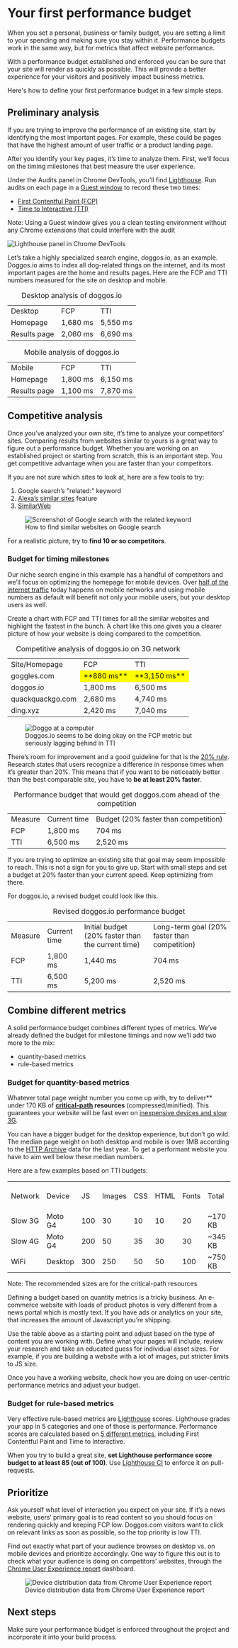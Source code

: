# Your first performance budget

When you set a personal, business or family budget, you are setting a limit to your spending and making sure you stay within it. Performance budgets work in the same way, but for metrics that affect website performance. 

With a performance budget established and enforced you can be sure that your site will render as quickly as possible. This will provide a better experience for your visitors and positively impact business metrics.

Here's how to define your first performance budget in a few simple steps.

## Preliminary analysis 

If you are trying to improve the performance of an existing site, start by identifying the most important pages. For example, these could be pages that have the highest amount of user traffic or a product landing page. 

After you identify your key pages, it’s time to analyze them. First, we’ll focus on the timing milestones that best measure the user experience. 

Under the Audits panel in Chrome DevTools, you’ll find [Lighthouse](https://developers.google.com/web/tools/lighthouse/). Run audits on each page in a [Guest window](https://support.google.com/chrome/answer/6130773?co=GENIE.Platform%3DDesktop&hl=en) to record these two times: 

* [First Contentful Paint (FCP)](https://developers.google.com/web/tools/lighthouse/audits/first-contentful-paint)
* [Time to Interactive](https://developers.google.com/web/tools/lighthouse/audits/time-to-interactive)[ (TTI)](https://developers.google.com/web/tools/lighthouse/audits/time-to-interactive)

<div class="aside note">Note: Using a Guest window gives you a clean testing environment without any Chrome extensions that could interfere with the audit</div>

![Lighthouse panel in Chrome DevTools](./lighthouse-audits-panel.png)

Let’s take a highly specialized search engine, doggos.io, as an example. Doggos.io aims to index all dog-related things on the internet, and its most important pages are the home and results pages. Here are the FCP and TTI numbers measured for the site on desktop and mobile.

<table>
<caption>Desktop analysis of doggos.io</caption>
  <tr>
    <td>Desktop</td>
    <td>FCP</td>
    <td>TTI
</td>
  </tr>
  <tr>
    <td>Homepage</td>
    <td>1,680 ms</td>
    <td>5,550 ms</td>
  </tr>
  <tr>
    <td>Results page</td>
    <td>2,060 ms</td>
    <td>6,690 ms</td>
  </tr>
</table>

<table>
<caption>Mobile analysis of doggos.io</caption>
  <tr>
    <td>Mobile</td>
    <td>FCP</td>
    <td>TTI</td>
  </tr>
  <tr>
    <td>Homepage</td>
    <td>1,800 ms</td>
    <td>6,150 ms</td>
  </tr>
  <tr>
    <td>Results page</td>
    <td>1,100 ms</td>
    <td>7,870 ms</td>
  </tr>
</table>

## Competitive analysis

Once you’ve analyzed your own site, it’s time to analyze your competitors’ sites. Comparing results from websites similar to yours is a great way to figure out a performance budget. Whether you are working on an established project or starting from scratch, this is an important step. You get competitive advantage when you are faster than your competitors.

If you are not sure which sites to look at, here are a few tools to try:

1. Google search’s "related:" keyword 
2. [Alexa’s similar sites](https://www.alexa.com/find-similar-sites) feature
3. [SimilarWeb](https://www.similarweb.com)

<figure>
  <img src="./google-search-related-keyword.png" alt="Screenshot of Google search with the related keyword">
  <figcaption>
    How to find similar websites on Google search
  </figcaption>
</figure>


For a realistic picture, try to **find 10 or so competitors**. 

### Budget for timing milestones

Our niche search engine in this example has a handful of competitors and we’ll focus on optimizing the homepage for mobile devices. Over [half of the internet traffic](https://www.statista.com/statistics/277125/share-of-website-traffic-coming-from-mobile-devices/) today happens on mobile networks and using mobile numbers as default will benefit not only your mobile users, but your desktop users as well. 

Create a chart with FCP and TTI times for all the similar websites and highlight the fastest in the bunch. A chart like this one gives you a clearer picture of how your website is doing compared to the competition.

<table>
<caption>Competitive analysis of doggos.io on 3G network</caption>
  <tr>
    <td>Site/Homepage</td>
    <td>FCP</td>
    <td>TTI</td>
  </tr>
  <tr>
    <td>goggles.com</td>
    <td bgcolor="yellow">**880 ms**</td>
    <td bgcolor="yellow">**3,150 ms**</td>
  </tr>
  <tr>
    <td>doggos.io</td>
    <td>1,800 ms</td>
    <td>6,500 ms</td>
  </tr>
  <tr>
    <td>quackquackgo.com</td>
    <td>2,680 ms</td>
    <td>4,740 ms</td>
  </tr>
  <tr>
    <td>ding.xyz</td>
    <td>2,420 ms</td>
    <td>7,040 ms</td>
  </tr>
</table>

<figure>
  <img src="./doggo-at-a-computer.jpg" alt="Doggo at a computer">
  <figcaption>
    Doggos.io seems to be doing okay on the FCP metric but seriously lagging behind in TTI
  </figcaption>
</figure>


There’s room for improvement and a good guideline for that is the [20% rule](https://www.smashingmagazine.com/2015/09/why-performance-matters-the-perception-of-time/#the-need-for-performance-optimization-the-20-rule). Research states that users recognize a difference in response times when it’s greater than 20%. This means that if you want to be noticeably better than the best comparable site, you have to **be at least 20% faster**. 

<table>
<caption>Performance budget that would get doggos.com ahead of the competition</caption>
  <tr>
    <td>Measure
</td>
    <td>Current time</td>
    <td>Budget (20% faster than competition)</td>
  </tr>
  <tr>
    <td>FCP</td>
    <td>1,800 ms</td>
    <td>704 ms</td>
  </tr>
  <tr>
    <td>TTI</td>
    <td>6,500 ms</td>
    <td>2,520 ms</td>
  </tr>
</table>

If you are trying to optimize an existing site that goal may seem impossible to reach. This is not a sign for you to give up. Start with small steps and set a budget at 20% faster than your current speed. Keep optimizing from there. 

For doggos.io, a revised budget could look like this.

<table>
<caption>Revised doggos.io performance budget</caption>
  <tr>
    <td>Measure
</td>
    <td>Current time</td>
    <td>Initial budget
(20% faster than the current time)</td>
    <td>Long-term goal
(20% faster than competition)</td>
  </tr>
  <tr>
    <td>FCP</td>
    <td>1,800 ms</td>
    <td>1,440 ms</td>
    <td>704 ms</td>
  </tr>
  <tr>
    <td>TTI</td>
    <td>6,500 ms</td>
    <td>5,200 ms</td>
    <td>2,520 ms</td>
  </tr>
</table>

## Combine different metrics

A solid performance budget combines different types of metrics. We’ve already defined the budget for milestone timings and now we’ll add two more to the mix:

* quantity-based metrics
* rule-based metrics

### Budget for quantity-based metrics

Whatever total page weight number you come up with, try to deliver** under 170 KB of **[critical-path](https://developers.google.com/web/fundamentals/performance/critical-rendering-path/) resources** (compressed/minified). This guarantees your website will be fast even on [inexpensive devices and slow 3G](https://infrequently.org/2017/10/can-you-afford-it-real-world-web-performance-budgets/). 

You can have a bigger budget for the desktop experience, but don’t go wild. The median page weight on both desktop and mobile is over 1MB according to the [HTTP Archive](https://httparchive.org/reports/page-weight) data for the last year. To get a performant website you have to aim well below these median numbers.

Here are a few examples based on TTI budgets:

<table>
  <tr>
    <td>Network</td>
    <td>Device</td>
    <td>JS</td>
    <td>Images</td>
    <td>CSS</td>
    <td>HTML</td>
    <td>Fonts</td>
    <td>Total</td>
    <td>Time to Interactive budget</td>
  </tr>
  <tr>
    <td>Slow 3G</td>
    <td>Moto G4</td>
    <td>100</td>
    <td>30</td>
    <td>10</td>
    <td>10</td>
    <td>20</td>
    <td>~170 KB</td>
    <td>5s</td>
  </tr>
  <tr>
    <td>Slow 4G</td>
    <td>Moto G4</td>
    <td>200</td>
    <td>50</td>
    <td>35</td>
    <td>30</td>
    <td>30</td>
    <td>~345 KB</td>
    <td>3s</td>
  </tr>
  <tr>
    <td>WiFi</td>
    <td>Desktop</td>
    <td>300</td>
    <td>250</td>
    <td>50</td>
    <td>50</td>
    <td>100</td>
    <td>~750 KB</td>
    <td>2s</td>
  </tr>
</table>

<div class="aside note">Note: The recommended sizes are for the critical-path resources</div>

Defining a budget based on quantity metrics is a tricky business. An e-commerce website with loads of product photos is very different from a news portal which is mostly text. If you have ads or analytics on your site, that increases the amount of Javascript you’re shipping. 

Use the table above as a starting point and adjust based on the type of content you are working with. Define what your pages will include, review your research and take an educated guess for individual asset sizes. For example, if you are building a website with a lot of images, put stricter limits to JS size.

Once you have a working website, check how you are doing on user-centric performance metrics and adjust your budget.

### Budget for rule-based metrics

Very effective rule-based metrics are [Lighthouse](https://developers.google.com/web/tools/lighthouse/) scores. Lighthouse grades your app in 5 categories and one of those is performance. Performance scores are calculated based on [5 different metrics](https://developers.google.com/web/tools/lighthouse/scoring#perf-audits), including First Contentful Paint and Time to Interactive. 

When you try to build a great site, **set Lighthouse performance score budget to at least 85 (out of 100)**. Use [Lighthouse CI](https://github.com/ebidel/lighthouse-ci) to enforce it on pull-requests.

## Prioritize 

Ask yourself what level of interaction you expect on your site. If it’s a news website, users’ primary goal is to read content so you should focus on rendering quickly and keeping FCP low. Doggos.com visitors want to click on relevant links as soon as possible, so the top priority is low TTI.

Find out exactly what part of your audience browses on desktop vs. on mobile devices and prioritize accordingly. One way to figure this out is to check what your audience is doing on competitors’ websites, through the [Chrome User Experience report](https://developers.google.com/web/updates/2018/08/chrome-ux-report-dashboard) dashboard. 

<figure>
  <img src="./chrome-user-experience-report.png" alt="Device distribution data from Chrome User Experience report">
  <figcaption>
    Device distribution data from Chrome User Experience report
  </figcaption>
</figure>

## Next steps

Make sure your performance budget is enforced throughout the project and incorporate it into your build process. 

